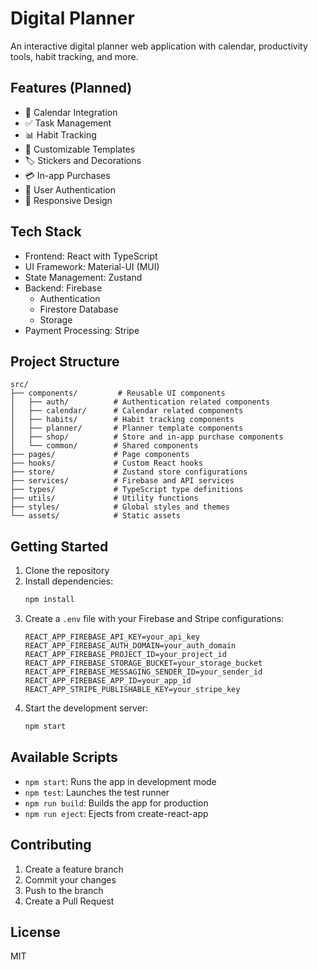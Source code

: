# Digital Planner

An interactive digital planner web application with calendar, productivity tools, habit tracking, and more.

## Features (Planned)

- 📅 Calendar Integration
- ✅ Task Management
- 📊 Habit Tracking
- 🎨 Customizable Templates
- 🏷️ Stickers and Decorations
- 💳 In-app Purchases
- 🔐 User Authentication
- 📱 Responsive Design

## Tech Stack

- Frontend: React with TypeScript
- UI Framework: Material-UI (MUI)
- State Management: Zustand
- Backend: Firebase
  - Authentication
  - Firestore Database
  - Storage
- Payment Processing: Stripe

## Project Structure

```
src/
├── components/         # Reusable UI components
│   ├── auth/          # Authentication related components
│   ├── calendar/      # Calendar related components
│   ├── habits/        # Habit tracking components
│   ├── planner/       # Planner template components
│   ├── shop/          # Store and in-app purchase components
│   └── common/        # Shared components
├── pages/             # Page components
├── hooks/             # Custom React hooks
├── store/             # Zustand store configurations
├── services/          # Firebase and API services
├── types/             # TypeScript type definitions
├── utils/             # Utility functions
├── styles/            # Global styles and themes
└── assets/            # Static assets
```

## Getting Started

1. Clone the repository
2. Install dependencies:
   ```bash
   npm install
   ```
3. Create a `.env` file with your Firebase and Stripe configurations:
   ```
   REACT_APP_FIREBASE_API_KEY=your_api_key
   REACT_APP_FIREBASE_AUTH_DOMAIN=your_auth_domain
   REACT_APP_FIREBASE_PROJECT_ID=your_project_id
   REACT_APP_FIREBASE_STORAGE_BUCKET=your_storage_bucket
   REACT_APP_FIREBASE_MESSAGING_SENDER_ID=your_sender_id
   REACT_APP_FIREBASE_APP_ID=your_app_id
   REACT_APP_STRIPE_PUBLISHABLE_KEY=your_stripe_key
   ```
4. Start the development server:
   ```bash
   npm start
   ```

## Available Scripts

- `npm start`: Runs the app in development mode
- `npm test`: Launches the test runner
- `npm run build`: Builds the app for production
- `npm run eject`: Ejects from create-react-app

## Contributing

1. Create a feature branch
2. Commit your changes
3. Push to the branch
4. Create a Pull Request

## License

MIT 